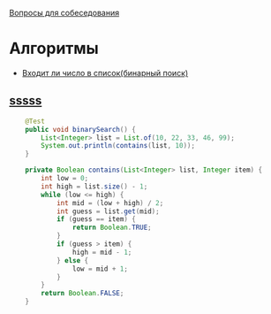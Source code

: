 [Вопросы для собеседования](README.md)

# Алгоритмы
+ [Входит ли число в список(бинарный поиск)](algorithms.md#binarySearch)


## [sssss](binarySearch)

```java
    @Test
    public void binarySearch() {
        List<Integer> list = List.of(10, 22, 33, 46, 99);
        System.out.println(contains(list, 10));
    }

    private Boolean contains(List<Integer> list, Integer item) {
        int low = 0;
        int high = list.size() - 1;
        while (low <= high) {
            int mid = (low + high) / 2;
            int guess = list.get(mid);
            if (guess == item) {
                return Boolean.TRUE;
            }
            if (guess > item) {
                high = mid - 1;
            } else {
                low = mid + 1;
            }
        }
        return Boolean.FALSE;
    }
```


